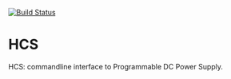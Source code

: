 [![Build Status](https://travis-ci.org/mrvdb/HCS.svg?branch=master)](https://travis-ci.org/mrvdb/HCS)

# HCS
HCS: commandline interface to Programmable DC Power Supply.
